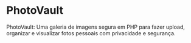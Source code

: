 # PhotoVault
PhotoVault: Uma galeria de imagens segura em PHP para fazer upload, organizar e visualizar fotos pessoais com privacidade e segurança.
